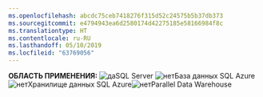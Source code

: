 ```yaml
---
ms.openlocfilehash: abcdc75ceb7418276f315d52c24575b5b37db373
ms.sourcegitcommit: e4794943ea6d2580174d42275185e58166984f8c
ms.translationtype: HT
ms.contentlocale: ru-RU
ms.lasthandoff: 05/10/2019
ms.locfileid: "63769056"
---
```

<Token>**ОБЛАСТЬ ПРИМЕНЕНИЯ:** ![да](media/yes.png)SQL Server ![нет](media/no.png)База данных SQL Azure![нет](media/no.png)Хранилище данных SQL Azure![нет](media/no.png)Parallel Data Warehouse</Token>

